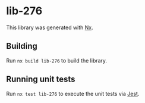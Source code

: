 # lib-276

This library was generated with [Nx](https://nx.dev).

## Building

Run `nx build lib-276` to build the library.

## Running unit tests

Run `nx test lib-276` to execute the unit tests via [Jest](https://jestjs.io).
